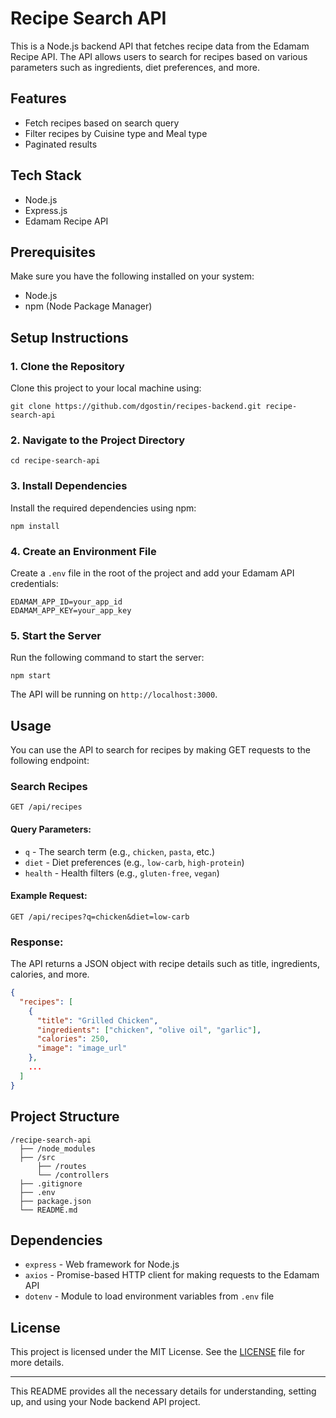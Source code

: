 # Recipe Search API

This is a Node.js backend API that fetches recipe data from the Edamam Recipe API. The API allows users to search for recipes based on various parameters such as ingredients, diet preferences, and more.

## Features

- Fetch recipes based on search query
- Filter recipes by Cuisine type and Meal type
- Paginated results

## Tech Stack

- Node.js
- Express.js
- Edamam Recipe API

## Prerequisites

Make sure you have the following installed on your system:

- Node.js
- npm (Node Package Manager)

## Setup Instructions

### 1. Clone the Repository

Clone this project to your local machine using:

```
git clone https://github.com/dgostin/recipes-backend.git recipe-search-api
```

### 2. Navigate to the Project Directory

```
cd recipe-search-api
```

### 3. Install Dependencies

Install the required dependencies using npm:

```
npm install
```

### 4. Create an Environment File

Create a `.env` file in the root of the project and add your Edamam API credentials:

```
EDAMAM_APP_ID=your_app_id
EDAMAM_APP_KEY=your_app_key
```

### 5. Start the Server

Run the following command to start the server:

```
npm start
```

The API will be running on `http://localhost:3000`.

## Usage

You can use the API to search for recipes by making GET requests to the following endpoint:

### Search Recipes

```
GET /api/recipes
```

#### Query Parameters:

- `q` - The search term (e.g., `chicken`, `pasta`, etc.)
- `diet` - Diet preferences (e.g., `low-carb`, `high-protein`)
- `health` - Health filters (e.g., `gluten-free`, `vegan`)

#### Example Request:

```
GET /api/recipes?q=chicken&diet=low-carb
```

### Response:

The API returns a JSON object with recipe details such as title, ingredients, calories, and more.

```json
{
  "recipes": [
    {
      "title": "Grilled Chicken",
      "ingredients": ["chicken", "olive oil", "garlic"],
      "calories": 250,
      "image": "image_url"
    },
    ...
  ]
}
```

## Project Structure

```
/recipe-search-api
  ├── /node_modules
  ├── /src
      ├── /routes
      └── /controllers
  ├── .gitignore
  ├── .env
  ├── package.json
  └── README.md
```

## Dependencies

- `express` - Web framework for Node.js
- `axios` - Promise-based HTTP client for making requests to the Edamam API
- `dotenv` - Module to load environment variables from `.env` file

## License

This project is licensed under the MIT License. See the [LICENSE](LICENSE) file for more details.

---

This README provides all the necessary details for understanding, setting up, and using your Node backend API project.
